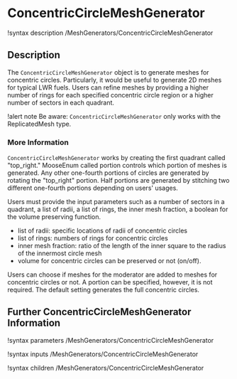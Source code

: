 # ConcentricCircleMeshGenerator

!syntax description /MeshGenerators/ConcentricCircleMeshGenerator

## Description

The `ConcentricCircleMeshGenerator` object is to generate meshes for concentric circles. Particularly, it would be useful to generate 2D meshes for typical LWR fuels. Users can refine meshes by providing a higher number of rings for each specified concentric circle region or a higher number of sectors in each quadrant.

!alert note
Be aware: `ConcentricCircleMeshGenerator` only works with the ReplicatedMesh type.

### More Information

`ConcentricCircleMeshGenerator` works by creating the first quadrant called "top_right." MooseEnum called portion controls which portion of meshes is generated. Any other one-fourth portions of circles are generated by rotating the "top_right" portion. Half portions are generated by stitching two different one-fourth portions depending on users' usages.

Users must provide the input parameters such as a number of sectors in a quadrant, a list of radii, a list of rings, the inner mesh fraction, a boolean for the volume preserving function.
- list of radii: specific locations of radii of concentric circles
- list of rings: numbers of rings for concentric circles
- inner mesh fraction: ratio of the length of the inner square to the radius of the innermost circle mesh
- volume for concentric circles can be preserved or not (on/off).

Users can choose if meshes for the moderator are added to meshes for concentric circles or not. A portion can be specified, however, it is not required. The default setting generates the full concentric circles.

## Further ConcentricCircleMeshGenerator Information

!syntax parameters /MeshGenerators/ConcentricCircleMeshGenerator

!syntax inputs /MeshGenerators/ConcentricCircleMeshGenerator

!syntax children /MeshGenerators/ConcentricCircleMeshGenerator
